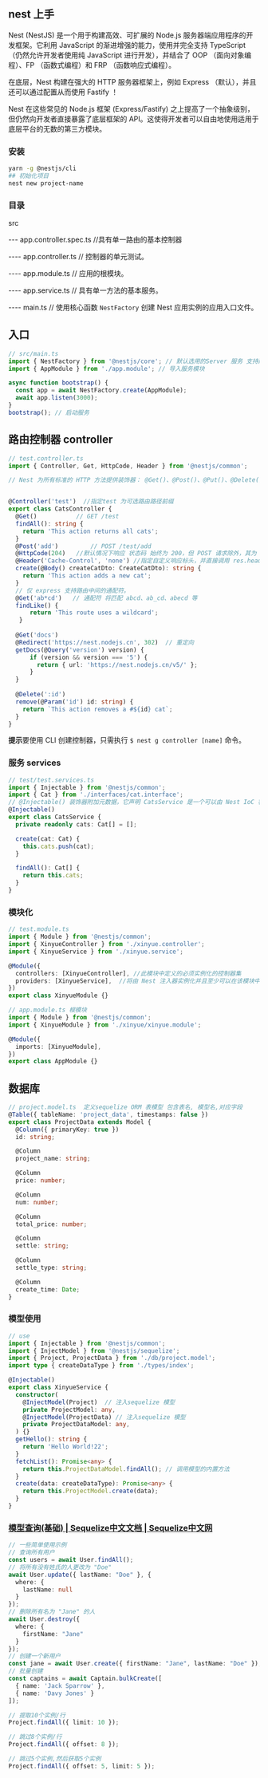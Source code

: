 ## nest 上手
Nest (NestJS) 是一个用于构建高效、可扩展的 Node.js 服务器端应用程序的开发框架。它利用 JavaScript 的渐进增强的能力，使用并完全支持 TypeScript （仍然允许开发者使用纯 JavaScript 进行开发），并结合了 OOP （面向对象编程）、FP （函数式编程）和 FRP （函数响应式编程）。

在底层，Nest 构建在强大的 HTTP 服务器框架上，例如 Express （默认），并且还可以通过配置从而使用 Fastify ！

Nest 在这些常见的 Node.js 框架 (Express/Fastify) 之上提高了一个抽象级别，但仍然向开发者直接暴露了底层框架的 API。这使得开发者可以自由地使用适用于底层平台的无数的第三方模块。
### 安装

```sh
yarn -g @nestjs/cli
## 初始化项目
nest new project-name  
```

### 目录

src

--- app.controller.spec.ts   //具有单一路由的基本控制器

---- app.controller.ts         // 控制器的单元测试。

---- app.module.ts           // 应用的根模块。

---- app.service.ts          // 具有单一方法的基本服务。

---- main.ts                    // 使用核心函数 `NestFactory` 创建 Nest 应用实例的应用入口文件。

## 入口

```ts
// src/main.ts
import { NestFactory } from '@nestjs/core'; // 默认选用的Server 服务 支持两个 HTTP 平台： express 和 fastify
import { AppModule } from './app.module'; // 导入服务模块

async function bootstrap() {
  const app = await NestFactory.create(AppModule);
  await app.listen(3000);
}
bootstrap(); // 启动服务
```

## 路由控制器 controller

```ts
// test.controller.ts
import { Controller, Get, HttpCode, Header } from '@nestjs/common';

// Nest 为所有标准的 HTTP 方法提供装饰器： @Get()、@Post()、@Put()、@Delete()、@Patch()、@Options() 和 @Head()。 此外，@All() 定义了一个端点来处理所有这些。


@Controller('test')  //指定test 为可选路由路径前缀
export class CatsController {
  @Get()           // GET /test
  findAll(): string {
    return 'This action returns all cats';
  }
  @Post('add')         // POST /test/add
  @HttpCode(204)   //默认情况下响应 状态码 始终为 200，但 POST 请求除外，其为 201。
  @Header('Cache-Control', 'none') //指定自定义响应标头，并直接调用 res.header()
  create(@Body() createCatDto: CreateCatDto): string {
    return 'This action adds a new cat';
  }
  // 仅 express 支持路由中间的通配符。
  @Get('ab*cd')   // 通配符 将匹配 abcd、ab_cd、abecd 等 
  findLike() {
      return 'This route uses a wildcard';
   }
    
  @Get('docs')
  @Redirect('https://nest.nodejs.cn', 302)  // 重定向
  getDocs(@Query('version') version) {
      if (version && version === '5') {
        return { url: 'https://nest.nodejs.cn/v5/' };
      }
  }
    
  @Delete(':id')
  remove(@Param('id') id: string) {
    return `This action removes a #${id} cat`;
  }
}
```

**提示**要使用 CLI 创建控制器，只需执行 `$ nest g controller [name]` 命令。

### 服务 services 

```ts
// test/test.services.ts
import { Injectable } from '@nestjs/common';
import { Cat } from './interfaces/cat.interface';
// @Injectable() 装饰器附加元数据，它声明 CatsService 是一个可以由 Nest IoC 容器管理的类。
@Injectable()
export class CatsService {
  private readonly cats: Cat[] = [];

  create(cat: Cat) {
    this.cats.push(cat);
  }

  findAll(): Cat[] {
    return this.cats;
  }
}
```

### 模块化

```ts
// test.module.ts
import { Module } from '@nestjs/common';
import { XinyueController } from './xinyue.controller';
import { XinyueService } from './xinyue.service';

@Module({
  controllers: [XinyueController], //此模块中定义的必须实例化的控制器集
  providers: [XinyueService],  //将由 Nest 注入器实例化并且至少可以在该模块中共享的提供程序
})
export class XinyueModule {}

// app.module.ts 根模块
import { Module } from '@nestjs/common';
import { XinyueModule } from './xinyue/xinyue.module';

@Module({
  imports: [XinyueModule],
})
export class AppModule {}
```

## 数据库

``` ts
// project.model.ts  定义sequelize ORM 表模型 包含表名, 模型名,对应字段
@Table({ tableName: 'project_data', timestamps: false })
export class ProjectData extends Model {
  @Column({ primaryKey: true })
  id: string;

  @Column
  project_name: string;

  @Column
  price: number;

  @Column
  num: number;

  @Column
  total_price: number;

  @Column
  settle: string;

  @Column
  settle_type: string;

  @Column
  create_time: Date;
}

```

### 模型使用

```ts
// use 
import { Injectable } from '@nestjs/common';
import { InjectModel } from '@nestjs/sequelize';
import { Project, ProjectData } from './db/project.model';
import type { createDataType } from './types/index';

@Injectable()
export class XinyueService {
  constructor(
    @InjectModel(Project)  // 注入sequelize 模型
    private ProjectModel: any,
    @InjectModel(ProjectData) // 注入sequelize 模型
    private ProjectDataModel: any,
  ) {}
  getHello(): string {
    return 'Hello World!22';
  }
  fetchList(): Promise<any> {
    return this.ProjectDataModel.findAll(); // 调用模型的内置方法
  }
  create(data: createDataType): Promise<any> {
    return this.ProjectModel.create(data);
  }
}
```

###  [模型查询(基础) | Sequelize中文文档 | Sequelize中文网](https://www.sequelize.cn/core-concepts/model-querying-basics)

```ts
// 一些简单使用示例
// 查询所有用户
const users = await User.findAll();
// 将所有没有姓氏的人更改为 "Doe"
await User.update({ lastName: "Doe" }, {
  where: {
    lastName: null
  }
});
// 删除所有名为 "Jane" 的人 
await User.destroy({
  where: {
    firstName: "Jane"
  }
});
// 创建一个新用户
const jane = await User.create({ firstName: "Jane", lastName: "Doe" });
// 批量创建
const captains = await Captain.bulkCreate([
  { name: 'Jack Sparrow' },
  { name: 'Davy Jones' }
]);

// 提取10个实例/行
Project.findAll({ limit: 10 });

// 跳过8个实例/行
Project.findAll({ offset: 8 });

// 跳过5个实例,然后获取5个实例
Project.findAll({ offset: 5, limit: 5 });

```





